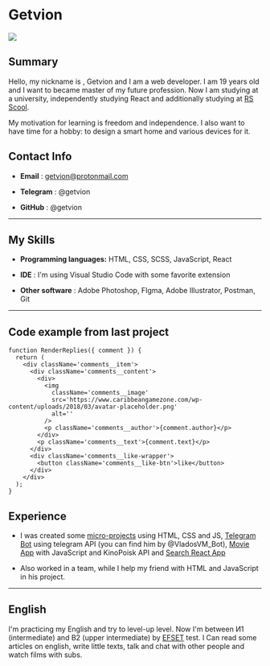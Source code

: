 # Getvion

![](https://avatars.githubusercontent.com/u/71687730?s=400&v=4)

## Summary

Hello, my nickname is , Getvion and I am a web developer. I am 19 years old and I want to became master of my future profession. Now I am studying at a university, independently studying React and additionally studying at [RS Scool](https://rs.school/).

My motivation for learning is freedom and independence. I also want to have time for a hobby: to design a smart home and various devices for it.

## Contact Info

- **Email** : getvion@protonmail.com

- **Telegram** : @getvion

- **GitHub** : @getvion

---

## My Skills

- **Programming languages:** HTML, CSS, SCSS, JavaScript, React

- **IDE** : I'm using Visual Studio Code with some favorite extension

- **Other software** : Adobe Photoshop, FIgma, Adobe Illustrator, Postman, Git

---

## Code example from last project

```
function RenderReplies({ comment }) {
  return (
    <div className='comments__item'>
      <div className='comments__content'>
        <div>
          <img
            className='comments__image'
            src='https://www.caribbeangamezone.com/wp-content/uploads/2018/03/avatar-placeholder.png'
            alt=''
          />
          <p className='comments__author'>{comment.author}</p>
        </div>
        <p className='comments__text'>{comment.text}</p>
      </div>
      <div className='comments__like-wrapper'>
        <button className='comments__like-btn'>like</button>
      </div>
    </div>
  );
}

```

## Experience

- I was created some [micro-projects](https://getvion.github.io/js-mini-projects/) using HTML, CSS and JS, [Telegram Bot](https://github.com/Getvion/TelegramBot) using telegram API (you can find him by @VladosVM_Bot), [Movie App](https://getvion.github.io/first-movie-app/) with JavaScript and KinoPoisk API and [Search React App](https://getvion.github.io/react-search/)

- Also worked in a team, while I help my friend with HTML and JavaScript in his project.

---

## English

I'm practicing my English and try to level-up level. Now I'm between И1 (intermediate) and B2 (upper intermediate) by [EFSET](https://www.efset.org/) test. I Can read some articles on english, write little texts, talk and chat with other people and watch films with subs.
